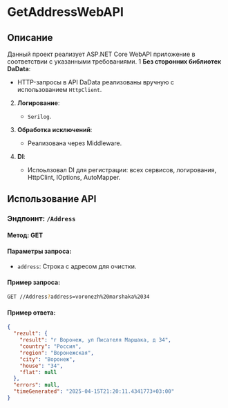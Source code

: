 # GetAddressWebAPI
## Описание
Данный проект реализует ASP.NET Core WebAPI приложение в соответствии с указанными требованиями.
1 **Без сторонних библиотек DaData**:
   - HTTP-запросы в API DaData реализованы вручную с использованием `HttpClient`.

2. **Логирование**:
   - `Serilog`.

3. **Обработка исключений**:
   - Реализована через Middleware.

3. **DI**:
   - Испоьлзовал DI для регистрации: всех сервисов, логирования, HttpClint, IOptions, AutoMapper.

## Использование API
### Эндпоинт: `/Address`
#### Метод: GET
#### Параметры запроса:
- `address`: Строка с адресом для очистки.

#### Пример запроса:
```bash
GET //Address?address=voronezh%20marshaka%2034
```

#### Пример ответа:
```json
{
  "rezult": {
    "result": "г Воронеж, ул Писателя Маршака, д 34",
    "country": "Россия",
    "region": "Воронежская",
    "city": "Воронеж",
    "house": "34",
    "flat": null
  },
  "errors": null,
  "timeGenerated": "2025-04-15T21:20:11.4341773+03:00"
}
```
